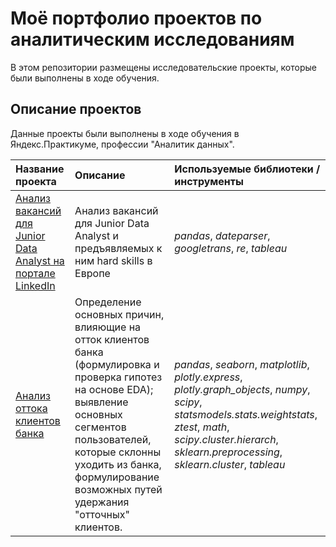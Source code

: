 # Моё портфолио проектов по аналитическим исследованиям

В этом репозитории размещены исследовательские проекты, которые были выполнены в ходе обучения.

## Описание проектов

Данные проекты были выполнены в ходе обучения в Яндекс.Практикуме, профессии "Аналитик данных".

| Название проекта | Описание | Используемые библиотеки / инструменты | 
| :---------------------- | :---------------------- | :---------------------- |
| [Анализ вакансий для Junior Data Analyst на портале LinkedIn](https://github.com/Virgo-analyst/my-portfolio/tree/main/LinkedIn%20Research) | Анализ вакансий для Junior Data Analyst и предъявляемых к ним hard skills в Европе | *pandas*, *dateparser*, *googletrans*,  *re*, *tableau* |
| [Анализ оттока клиентов банка](https://github.com/Virgo-analyst/my-portfolio/tree/main/Bank%20churn) | Определение основных причин, влияющие на отток клиентов банка (формулировка и проверка гипотез на основе EDA); выявление основных сегментов пользователей, которые склонны уходить из банка, формулирование возможных путей удержания "отточных" клиентов. | *pandas*, *seaborn*, *matplotlib*, *plotly.express*, *plotly.graph_objects*, *numpy*, *scipy*, *statsmodels.stats.weightstats*, *ztest*, *math*,  *scipy.cluster.hierarch*, *sklearn.preprocessing*, *sklearn.cluster*, *tableau*|

